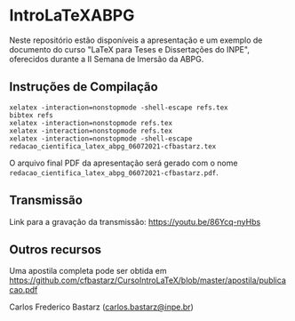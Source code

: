 # IntroLaTeXABPG

Neste repositório estão disponíveis a apresentação e um exemplo de documento do curso "LaTeX para Teses e Dissertações do INPE", oferecidos durante a II Semana de Imersão da ABPG.

## Instruções de Compilação

    xelatex -interaction=nonstopmode -shell-escape refs.tex
    bibtex refs
    xelatex -interaction=nonstopmode refs.tex
    xelatex -interaction=nonstopmode refs.tex 
    xelatex -interaction=nonstopmode -shell-escape redacao_cientifica_latex_abpg_06072021-cfbastarz.tex

O arquivo final PDF da apresentação será gerado com o nome `redacao_cientifica_latex_abpg_06072021-cfbastarz.pdf`.

## Transmissão

Link para a gravação da transmissão: https://youtu.be/86Ycq-nyHbs

## Outros recursos

Uma apostila completa pode ser obtida em https://github.com/cfbastarz/CursoIntroLaTeX/blob/master/apostila/publicacao.pdf

Carlos Frederico Bastarz (carlos.bastarz@inpe.br)
